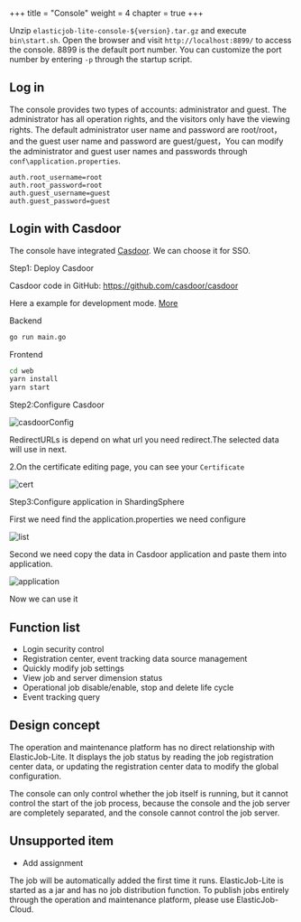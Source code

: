 +++
title = "Console"
weight = 4
chapter = true
+++

Unzip `elasticjob-lite-console-${version}.tar.gz` and execute `bin\start.sh`.
Open the browser and visit `http://localhost:8899/` to access the console.
8899 is the default port number. You can customize the port number by entering `-p` through the startup script.

## Log in

The console provides two types of accounts: administrator and guest.
The administrator has all operation rights, and the visitors only have the viewing rights.
The default administrator user name and password are root/root，and the guest user name and password are guest/guest，You can modify the administrator and guest user names and passwords through `conf\application.properties`.
```
auth.root_username=root
auth.root_password=root
auth.guest_username=guest
auth.guest_password=guest
```

## Login with Casdoor

The console have integrated [Casdoor](https://casdoor.org/). We can choose it  for SSO.

Step1: Deploy Casdoor

Casdoor code in GitHub: https://github.com/casdoor/casdoor 

Here a example for development mode. [More](https://casdoor.org/docs/basic/server-installation)

Backend

```bash
go run main.go
```

Frontend

```bash
cd web
yarn install
yarn start
```

Step2:Configure Casdoor

![casdoorConfig](/docs/public/img/casdoor/casdoorConfig.png)

RedirectURLs is depend on what url you need redirect.The selected data will use in next.

2.On the certificate editing page, you can see your `Certificate`

![cert](/docs/public/img/casdoor/cert.png)

Step3:Configure application in ShardingSphere

First we need find the application.properties we need configure

![list](/docs/public/img/casdoor/list.png)

Second we need copy the data in Casdoor application and paste them into application.

![application](/docs/public/img/casdoor/application.png)

Now we can use it

## Function list

- Login security control
- Registration center, event tracking data source management
- Quickly modify job settings
- View job and server dimension status
- Operational job disable/enable, stop and delete life cycle
- Event tracking query

## Design concept

The operation and maintenance platform has no direct relationship with ElasticJob-Lite. It displays the job status by reading the job registration center data, or updating the registration center data to modify the global configuration.

The console can only control whether the job itself is running, but it cannot control the start of the job process, because the console and the job server are completely separated, and the console cannot control the job server.

## Unsupported item

* Add assignment

The job will be automatically added the first time it runs.
ElasticJob-Lite is started as a jar and has no job distribution function.
To publish jobs entirely through the operation and maintenance platform, please use ElasticJob-Cloud.
